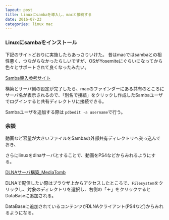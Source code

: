 ```yaml
---
layout: post
title: Linuxにsambaを導入し、macと接続する
date: 2016-07-23
categories: linux mac
---
```



### Linuxにsambaをインストール

下記のサイトどおりに実施したらあっさりいけた。
昔はmacではsambaとの相性悪く、つながらなかったらしいですが、OSがYosemiteにぐらいになってから色々とサポートされて良くなったみたい。

[Samba導入参考サイト](https://centossrv.com/samba.shtml)

構築とサーバ側の設定が完了したら、macのファインダーにある共有のところにサーバ名が表示されるので、「別名で接続」をクリックし作成したSambaユーザでログインすると共有ディレクトリに接続できる。


Sambaユーザを追加する際は
`pdbedit -a username`で行う。

### 余談

動画など容量が大きいファイルをSambaの外部共有ディレクトリへ突っ込んでおき、

さらにlinuxをdlnaサーバとすることで、動画をPS4などからみれるようにする。

[DLNAサーバ構築_MediaTomb](https://centossrv.com/mediatomb.shtml)

DLNAで配信したい際はブラウザ上からアクセスしたところで、`Filesystem`をクリックし、対象のディレクトリを選択し、右側の「＋」をクリックすると
DataBaseに追加される。

DataBaseに追加されているコンテンツがDLNAクライアント(PS4など)からみれるようになる。